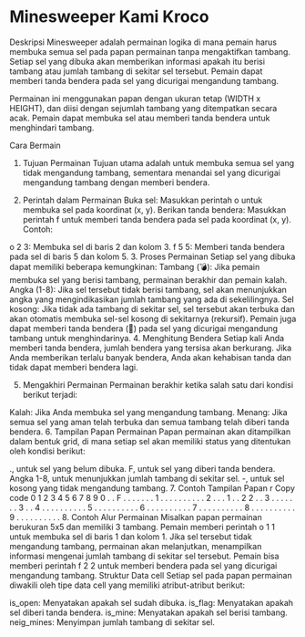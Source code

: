 # Minesweeper Kami Kroco
Deskripsi
Minesweeper adalah permainan logika di mana pemain harus membuka semua sel pada papan permainan tanpa mengaktifkan tambang. Setiap sel yang dibuka akan memberikan informasi apakah itu berisi tambang atau jumlah tambang di sekitar sel tersebut. Pemain dapat memberi tanda bendera pada sel yang dicurigai mengandung tambang.

Permainan ini menggunakan papan dengan ukuran tetap (WIDTH x HEIGHT), dan diisi dengan sejumlah tambang yang ditempatkan secara acak. Pemain dapat membuka sel atau memberi tanda bendera untuk menghindari tambang.

Cara Bermain
1. Tujuan Permainan
Tujuan utama adalah untuk membuka semua sel yang tidak mengandung tambang, sementara menandai sel yang dicurigai mengandung tambang dengan memberi bendera.

2. Perintah dalam Permainan
Buka sel: Masukkan perintah o <x> <y> untuk membuka sel pada koordinat (x, y).
Berikan tanda bendera: Masukkan perintah f <x> <y> untuk memberi tanda bendera pada sel pada koordinat (x, y).
Contoh:

o 2 3: Membuka sel di baris 2 dan kolom 3.
f 5 5: Memberi tanda bendera pada sel di baris 5 dan kolom 5.
3. Proses Permainan
Setiap sel yang dibuka dapat memiliki beberapa kemungkinan:
Tambang (💣): Jika pemain membuka sel yang berisi tambang, permainan berakhir dan pemain kalah.
Angka (1-8): Jika sel tersebut tidak berisi tambang, sel akan menunjukkan angka yang mengindikasikan jumlah tambang yang ada di sekelilingnya.
Sel kosong: Jika tidak ada tambang di sekitar sel, sel tersebut akan terbuka dan akan otomatis membuka sel-sel kosong di sekitarnya (rekursif).
Pemain juga dapat memberi tanda bendera (🚩) pada sel yang dicurigai mengandung tambang untuk menghindarinya.
4. Menghitung Bendera
Setiap kali Anda memberi tanda bendera, jumlah bendera yang tersisa akan berkurang. Jika Anda memberikan terlalu banyak bendera, Anda akan kehabisan tanda dan tidak dapat memberi bendera lagi.

5. Mengakhiri Permainan
Permainan berakhir ketika salah satu dari kondisi berikut terjadi:

Kalah: Jika Anda membuka sel yang mengandung tambang.
Menang: Jika semua sel yang aman telah terbuka dan semua tambang telah diberi tanda bendera.
6. Tampilan Papan Permainan
Papan permainan akan ditampilkan dalam bentuk grid, di mana setiap sel akan memiliki status yang ditentukan oleh kondisi berikut:

., untuk sel yang belum dibuka.
F, untuk sel yang diberi tanda bendera.
Angka 1-8, untuk menunjukkan jumlah tambang di sekitar sel.
-, untuk sel kosong yang tidak mengandung tambang.
7. Contoh Tampilan Papan
r
Copy code
   0  1  2  3  4  5  6  7  8  9
0  .  .  F  .  .  .  .  .  .  . 
1  .  .  .  .  .  .  .  .  .  . 
2  .  .  .  1  .  .  2  2  .  . 
3  .  .  .  .  .  .  .  3  .  . 
4  .  .  .  .  .  .  .  .  .  . 
5  .  .  .  .  .  .  .  .  .  . 
6  .  .  .  .  .  .  .  .  .  . 
7  .  .  .  .  .  .  .  .  .  . 
8  .  .  .  .  .  .  .  .  .  . 
9  .  .  .  .  .  .  .  .  .  . 
8. Contoh Alur Permainan
Misalkan papan permainan berukuran 5x5 dan memiliki 3 tambang.
Pemain memberi perintah o 1 1 untuk membuka sel di baris 1 dan kolom 1.
Jika sel tersebut tidak mengandung tambang, permainan akan melanjutkan, menampilkan informasi mengenai jumlah tambang di sekitar sel tersebut.
Pemain bisa memberi perintah f 2 2 untuk memberi bendera pada sel yang dicurigai mengandung tambang.
Struktur Data
cell
Setiap sel pada papan permainan diwakili oleh tipe data cell yang memiliki atribut-atribut berikut:

is_open: Menyatakan apakah sel sudah dibuka.
is_flag: Menyatakan apakah sel diberi tanda bendera.
is_mine: Menyatakan apakah sel berisi tambang.
neig_mines: Menyimpan jumlah tambang di sekitar sel.
